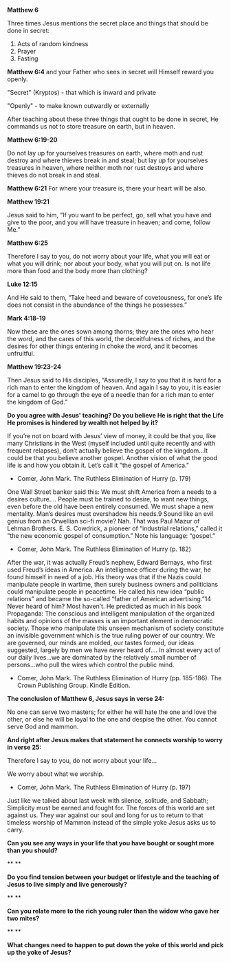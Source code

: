 **Matthew 6**

Three times Jesus mentions the secret place and things that should be done in secret:

1. Acts of random kindness
2. Prayer
3. Fasting

**Matthew 6:4**
and your Father who sees in secret will Himself reward you openly.

"Secret" (Kryptos) - that which is inward and private

"Openly" - to make known outwardly or externally

After teaching about these three things that ought to be done in secret, He commands us not to store treasure on earth, but in heaven.

**Matthew 6:19-20**

Do not lay up for yourselves treasures on earth, where moth and rust destroy and where thieves break in and steal; but lay up for yourselves treasures in heaven, where neither moth nor rust destroys and where thieves do not break in and steal.

**Matthew 6:21**
For where your treasure is, there your heart will be also.

**Matthew 19:21**

Jesus said to him, “If you want to be perfect, go, sell what you have and give to the poor, and you will have treasure in heaven; and come, follow Me.”

**Matthew 6:25**

Therefore I say to you, do not worry about your life, what you will eat or what you will drink; nor about your body, what you will put on. Is not life more than food and the body more than clothing?

**Luke 12:15**

And He said to them, “Take heed and beware of covetousness, for one’s life does not consist in the abundance of the things he possesses.”

**Mark 4:18-19**

Now these are the ones sown among thorns; they are the ones who hear the word, and the cares of this world, the deceitfulness of riches, and the desires for other things entering in choke the word, and it becomes unfruitful.

**Matthew 19:23-24**

Then Jesus said to His disciples, “Assuredly, I say to you that it is hard for a rich man to enter the kingdom of heaven. And again I say to you, it is easier for a camel to go through the eye of a needle than for a rich man to enter the kingdom of God.”

**Do you agree with Jesus' teaching? Do you believe He is right that the Life He promises is hindered by wealth not helped by it?**

If you’re not on board with Jesus’ view of money, it could be that you, like many Christians in the West (myself included until quite recently and with frequent relapses), don’t actually believe the gospel of the kingdom...It could be that you believe another gospel. Another vision of what the good life is and how you obtain it. Let’s call it "the gospel of America."

- Comer, John Mark. The Ruthless Elimination of Hurry (p. 179)

One Wall Street banker said this: We must shift America from a needs to a desires culture…. People must be trained to desire, to want new things, even before the old have been entirely consumed. We must shape a new mentality. Man’s desires must overshadow his needs.9 Sound like an evil genius from an Orwellian sci-fi movie? Nah. That was Paul Mazur of Lehman Brothers. E. S. Cowdrick, a pioneer of “industrial relations,” called it “the new economic gospel of consumption.” Note his language: “gospel.”

- Comer, John Mark. The Ruthless Elimination of Hurry (p. 182)

After the war, it was actually Freud’s nephew, Edward Bernays, who first used Freud’s ideas in America. An intelligence officer during the war, he found himself in need of a job. His theory was that if the Nazis could manipulate people in wartime, then surely business owners and politicians could manipulate people in peacetime. He called his new idea “public relations” and became the so-called “father of American advertising.”14 Never heard of him? Most haven’t. He predicted as much in his book Propaganda: The conscious and intelligent manipulation of the organized habits and opinions of the masses is an important element in democratic society. Those who manipulate this unseen mechanism of society constitute an invisible government which is the true ruling power of our country. We are governed, our minds are molded, our tastes formed, our ideas suggested, largely by men we have never heard of…. In almost every act of our daily lives…we are dominated by the relatively small number of persons…who pull the wires which control the public mind.

- Comer, John Mark. The Ruthless Elimination of Hurry (pp. 185-186). The Crown Publishing Group. Kindle Edition.

**The conclusion of Matthew 6, Jesus says in verse 24:**

No one can serve two masters; for either he will hate the one and love the other, or else he will be loyal to the one and despise the other. You cannot serve God and mammon.

**And right after Jesus makes that statement he connects worship to worry in verse 25:**

Therefore I say to you, do not worry about your life...

We worry about what we worship.

- Comer, John Mark. The Ruthless Elimination of Hurry (p. 197)

Just like we talked about last week with silence, solitude, and Sabbath; Simplicity must be earned and fought for. The forces of this world are set against us. They war against our soul and long for us to return to that timeless worship of Mammon instead of the simple yoke Jesus asks us to carry.

**Can you see any ways in your life that you have bought or sought more than you should?**

**
**

**Do you find tension between your budget or lifestyle and the teaching of Jesus to live simply and live generously?**

**
**

**Can you relate more to the rich young ruler than the widow who gave her two mites?**

**
**

**What changes need to happen to put down the yoke of this world and pick up the yoke of Jesus?**